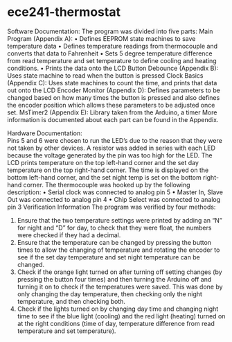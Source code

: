 # ece241-thermostat
Software Documentation:
The program was divided into five parts:
Main Program (Appendix A): 
•	Defines EEPROM state machines to save temperature data 
•	Defines temperature readings from thermocouple and converts that data to Fahrenheit
•	Sets 5 degree temperature difference from read temperature and set temperature to define cooling and heating conditions.
•	Prints the data onto the LCD
Button Debounce (Appendix B):  Uses state machine to read when the button is pressed
Clock Basics (Appendix C): Uses state machines to count the time, and prints that data out onto the LCD
Encoder Monitor (Appendix D): Defines parameters to be changed based on how many times the button is pressed and also defines the encoder position which allows these parameters to be adjusted once set.
MsTimer2 (Appendix E): Library taken from the Arduino, a timer
More information is documented about each part can be found in the Appendix.

Hardware Documentation:  
Pins 5 and 6 were chosen to run the LED’s due to the reason that they were not taken by other devices. A resistor was added in series with each LED because the voltage generated by the pin was too high for the LED.
The LCD prints temperature on the top left-hand corner and the set day temperature on the top right-hand corner. The time is displayed on the bottom left-hand corner, and the set night temp is set on the bottom right-hand corner. 
The thermocouple was hooked up by the following description:
•	Serial clock was connected to analog pin 5
•	Master In, Slave Out was connected to analog pin 4
•	Chip Select was connected to analog pin 3
Verification Information
The program was verified by four methods:
1.	Ensure that the two temperature settings were printed by adding an “N” for night and “D” for day, to check that they were float, the numbers were checked if they had a decimal.
2.	Ensure that the temperature can be changed by pressing the button times to allow the changing of temperature and rotating the encoder to see if the set day temperature and set night temperature can be changed.
3.	Check if the orange light turned on after turning off setting changes (by pressing the button four times)  and then turning the Arduino off and turning it on to check if the temperatures were saved. This was done by only changing the day temperature, then checking only the night temperature, and then checking both.
4.	Check if the lights turned on by changing day time and changing night time to see if the blue light (cooling) and the red light (heating) turned on at the right conditions (time of day, temperature difference from read temperature and set temperature).
